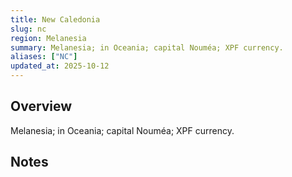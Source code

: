 ```yaml
---
title: New Caledonia
slug: nc
region: Melanesia
summary: Melanesia; in Oceania; capital Nouméa; XPF currency.
aliases: ["NC"]
updated_at: 2025-10-12
---
```


## Overview

Melanesia; in Oceania; capital Nouméa; XPF currency.

## Notes

<!-- Add your first note below -->
